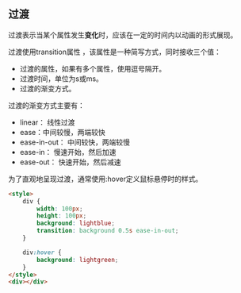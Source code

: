 
##  过渡

过渡表示当某个属性发生**变化**时，应该在一定的时间内以动画的形式展现。

过渡使用transition属性 ，该属性是一种简写方式，同时接收三个值：
- 过渡的属性，如果有多个属性，使用逗号隔开。
- 过渡时间，单位为s或ms。
- 过渡的渐变方式。

过渡的渐变方式主要有：
- linear： 线性过渡
- ease：中间较慢，两端较快
- ease-in-out： 中间较快，两端较慢
- ease-in： 慢速开始，然后加速
- ease-out： 快速开始，然后减速

为了直观地呈现过渡，通常使用:hover定义鼠标悬停时的样式。

```html
<style>
    div {
        width: 100px;
        height: 100px;
        background: lightblue;
        transition: background 0.5s ease-in-out;
    }

    div:hover {
        background: lightgreen;
    }
</style>
<div></div>
```

